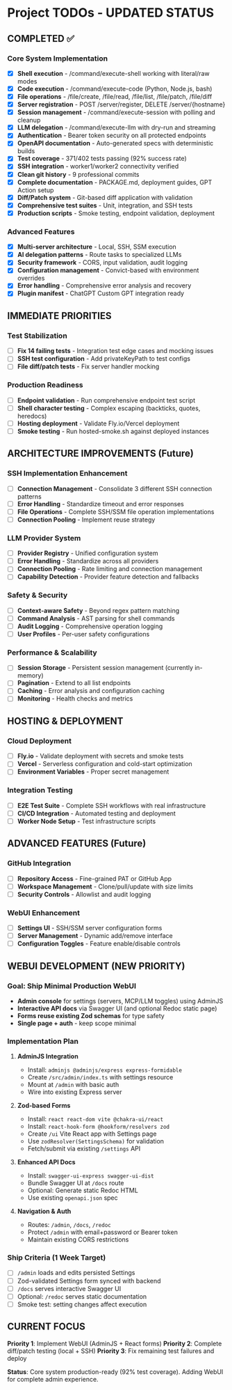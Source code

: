 # Project TODOs - UPDATED STATUS

## COMPLETED ✅

### Core System Implementation
- [x] **Shell execution** - /command/execute-shell working with literal/raw modes
- [x] **Code execution** - /command/execute-code (Python, Node.js, bash)
- [x] **File operations** - /file/create, /file/read, /file/list, /file/patch, /file/diff
- [x] **Server registration** - POST /server/register, DELETE /server/{hostname}
- [x] **Session management** - /command/execute-session with polling and cleanup
- [x] **LLM delegation** - /command/execute-llm with dry-run and streaming
- [x] **Authentication** - Bearer token security on all protected endpoints
- [x] **OpenAPI documentation** - Auto-generated specs with deterministic builds
- [x] **Test coverage** - 371/402 tests passing (92% success rate)
- [x] **SSH integration** - worker1/worker2 connectivity verified
- [x] **Clean git history** - 9 professional commits
- [x] **Complete documentation** - PACKAGE.md, deployment guides, GPT Action setup
- [x] **Diff/Patch system** - Git-based diff application with validation
- [x] **Comprehensive test suites** - Unit, integration, and SSH tests
- [x] **Production scripts** - Smoke testing, endpoint validation, deployment

### Advanced Features
- [x] **Multi-server architecture** - Local, SSH, SSM execution
- [x] **AI delegation patterns** - Route tasks to specialized LLMs
- [x] **Security framework** - CORS, input validation, audit logging
- [x] **Configuration management** - Convict-based with environment overrides
- [x] **Error handling** - Comprehensive error analysis and recovery
- [x] **Plugin manifest** - ChatGPT Custom GPT integration ready

## IMMEDIATE PRIORITIES

### Test Stabilization
- [ ] **Fix 14 failing tests** - Integration test edge cases and mocking issues
- [ ] **SSH test configuration** - Add privateKeyPath to test configs
- [ ] **File diff/patch tests** - Fix server handler mocking

### Production Readiness  
- [ ] **Endpoint validation** - Run comprehensive endpoint test script
- [ ] **Shell character testing** - Complex escaping (backticks, quotes, heredocs)
- [ ] **Hosting deployment** - Validate Fly.io/Vercel deployment
- [ ] **Smoke testing** - Run hosted-smoke.sh against deployed instances

## ARCHITECTURE IMPROVEMENTS (Future)

### SSH Implementation Enhancement
- [ ] **Connection Management** - Consolidate 3 different SSH connection patterns
- [ ] **Error Handling** - Standardize timeout and error responses
- [ ] **File Operations** - Complete SSH/SSM file operation implementations
- [ ] **Connection Pooling** - Implement reuse strategy

### LLM Provider System
- [ ] **Provider Registry** - Unified configuration system
- [ ] **Error Handling** - Standardize across all providers
- [ ] **Connection Pooling** - Rate limiting and connection management
- [ ] **Capability Detection** - Provider feature detection and fallbacks

### Safety & Security
- [ ] **Context-aware Safety** - Beyond regex pattern matching
- [ ] **Command Analysis** - AST parsing for shell commands
- [ ] **Audit Logging** - Comprehensive operation logging
- [ ] **User Profiles** - Per-user safety configurations

### Performance & Scalability
- [ ] **Session Storage** - Persistent session management (currently in-memory)
- [ ] **Pagination** - Extend to all list endpoints
- [ ] **Caching** - Error analysis and configuration caching
- [ ] **Monitoring** - Health checks and metrics

## HOSTING & DEPLOYMENT

### Cloud Deployment
- [ ] **Fly.io** - Validate deployment with secrets and smoke tests
- [ ] **Vercel** - Serverless configuration and cold-start optimization
- [ ] **Environment Variables** - Proper secret management

### Integration Testing
- [ ] **E2E Test Suite** - Complete SSH workflows with real infrastructure
- [ ] **CI/CD Integration** - Automated testing and deployment
- [ ] **Worker Node Setup** - Test infrastructure scripts

## ADVANCED FEATURES (Future)

### GitHub Integration
- [ ] **Repository Access** - Fine-grained PAT or GitHub App
- [ ] **Workspace Management** - Clone/pull/update with size limits
- [ ] **Security Controls** - Allowlist and audit logging

### WebUI Enhancement
- [ ] **Settings UI** - SSH/SSM server configuration forms
- [ ] **Server Management** - Dynamic add/remove interface
- [ ] **Configuration Toggles** - Feature enable/disable controls

## WEBUI DEVELOPMENT (NEW PRIORITY)

### Goal: Ship Minimal Production WebUI
- **Admin console** for settings (servers, MCP/LLM toggles) using AdminJS
- **Interactive API docs** via Swagger UI (and optional Redoc static page)
- **Forms reuse existing Zod schemas** for type safety
- **Single page + auth** - keep scope minimal

### Implementation Plan
1. **AdminJS Integration**
   - Install: `adminjs @adminjs/express express-formidable`
   - Create `/src/admin/index.ts` with settings resource
   - Mount at `/admin` with basic auth
   - Wire into existing Express server

2. **Zod-based Forms**
   - Install: `react react-dom vite @chakra-ui/react`
   - Install: `react-hook-form @hookform/resolvers zod`
   - Create `/ui` Vite React app with Settings page
   - Use `zodResolver(SettingsSchema)` for validation
   - Fetch/submit via existing `/settings` API

3. **Enhanced API Docs**
   - Install: `swagger-ui-express swagger-ui-dist`
   - Bundle Swagger UI at `/docs` route
   - Optional: Generate static Redoc HTML
   - Use existing `openapi.json` spec

4. **Navigation & Auth**
   - Routes: `/admin`, `/docs`, `/redoc`
   - Protect `/admin` with email+password or Bearer token
   - Maintain existing CORS restrictions

### Ship Criteria (1 Week Target)
- [ ] `/admin` loads and edits persisted Settings
- [ ] Zod-validated Settings form synced with backend
- [ ] `/docs` serves interactive Swagger UI
- [ ] Optional: `/redoc` serves static documentation
- [ ] Smoke test: setting changes affect execution

## CURRENT FOCUS

**Priority 1**: Implement WebUI (AdminJS + React forms)
**Priority 2**: Complete diff/patch testing (local + SSH)
**Priority 3**: Fix remaining test failures and deploy

**Status**: Core system production-ready (92% test coverage). Adding WebUI for complete admin experience.